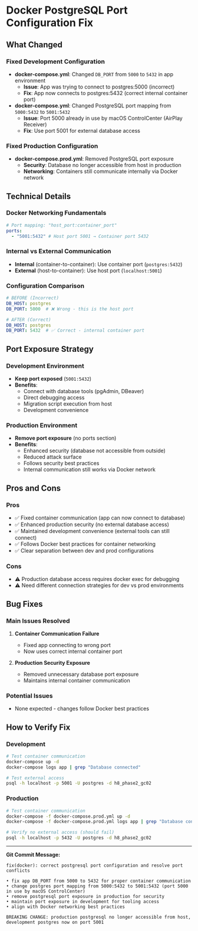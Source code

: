 # Docker PostgreSQL Port Configuration Fix

## What Changed

### Fixed Development Configuration

- **docker-compose.yml**: Changed `DB_PORT` from `5000` to `5432` in app environment
  - **Issue**: App was trying to connect to postgres:5000 (incorrect)
  - **Fix**: App now connects to postgres:5432 (correct internal container port)
- **docker-compose.yml**: Changed PostgreSQL port mapping from `5000:5432` to `5001:5432`
  - **Issue**: Port 5000 already in use by macOS ControlCenter (AirPlay Receiver)
  - **Fix**: Use port 5001 for external database access

### Fixed Production Configuration

- **docker-compose.prod.yml**: Removed PostgreSQL port exposure
  - **Security**: Database no longer accessible from host in production
  - **Networking**: Containers still communicate internally via Docker network

## Technical Details

### Docker Networking Fundamentals

```yaml
# Port mapping: "host_port:container_port"
ports:
  - "5001:5432" # Host port 5001 → Container port 5432
```

### Internal vs External Communication

- **Internal** (container-to-container): Use container port (`postgres:5432`)
- **External** (host-to-container): Use host port (`localhost:5001`)

### Configuration Comparison

```yaml
# BEFORE (Incorrect)
DB_HOST: postgres
DB_PORT: 5000  # ❌ Wrong - this is the host port

# AFTER (Correct)
DB_HOST: postgres
DB_PORT: 5432  # ✅ Correct - internal container port
```

## Port Exposure Strategy

### Development Environment

- **Keep port exposed** (`5001:5432`)
- **Benefits**:
  - Connect with database tools (pgAdmin, DBeaver)
  - Direct debugging access
  - Migration script execution from host
  - Development convenience

### Production Environment

- **Remove port exposure** (no ports section)
- **Benefits**:
  - Enhanced security (database not accessible from outside)
  - Reduced attack surface
  - Follows security best practices
  - Internal communication still works via Docker network

## Pros and Cons

### Pros

- ✅ Fixed container communication (app can now connect to database)
- ✅ Enhanced production security (no external database access)
- ✅ Maintained development convenience (external tools can still connect)
- ✅ Follows Docker best practices for container networking
- ✅ Clear separation between dev and prod configurations

### Cons

- ⚠️ Production database access requires docker exec for debugging
- ⚠️ Need different connection strategies for dev vs prod environments

## Bug Fixes

### Main Issues Resolved

1. **Container Communication Failure**

   - Fixed app connecting to wrong port
   - Now uses correct internal container port

2. **Production Security Exposure**
   - Removed unnecessary database port exposure
   - Maintains internal container communication

### Potential Issues

- None expected - changes follow Docker best practices

## How to Verify Fix

### Development

```bash
# Test container communication
docker-compose up -d
docker-compose logs app | grep "Database connected"

# Test external access
psql -h localhost -p 5001 -U postgres -d h8_phase2_gc02
```

### Production

```bash
# Test container communication
docker-compose -f docker-compose.prod.yml up -d
docker-compose -f docker-compose.prod.yml logs app | grep "Database connected"

# Verify no external access (should fail)
psql -h localhost -p 5432 -U postgres -d h8_phase2_gc02
```

---

**Git Commit Message:**

```
fix(docker): correct postgresql port configuration and resolve port conflicts

• fix app DB_PORT from 5000 to 5432 for proper container communication
• change postgres port mapping from 5000:5432 to 5001:5432 (port 5000 in use by macOS ControlCenter)
• remove postgresql port exposure in production for security
• maintain port exposure in development for tooling access
• align with Docker networking best practices

BREAKING CHANGE: production postgresql no longer accessible from host, development postgres now on port 5001
```
